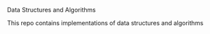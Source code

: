 Data Structures and Algorithms

This repo contains implementations of data structures and algorithms
